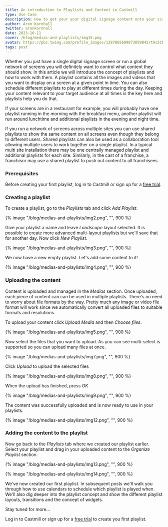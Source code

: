 ```yaml
---
title: An introduction to Playlists and Content in Castmill
type: Use Case
description: How to get your your digital signage content onto your screens using playlists.
author: Aron Kornhall
twitter: aronkornhall
date: 2023-10-11
cover: /blog/medias-and-playlists/img15.png
avatar: https://pbs.twimg.com/profile_images/1387865689873059842/tAs5CDQ0_400x400.jpg
tags: post
---
```


Whether you just have a single digital signage screen or run a global network of screens you will definitely want to control what content they should show. In this article we will introduce the concept of playlists and how to work with them. A playlist contains all the images and videos that you want to display on a screen at a given point in time. You can also schedule different playlists to play at different times during the day. Keeping your content relevant to your target audience at all times is the key here and playlists help you do that.

If your screens are in a restaurant for example, you will probably have one playlist running in the morning with the breakfast menu, another playlist will run around lunchtime and additional playlists in the evening and night time.

If you run a network of screens across multiple sites you can use shared playlists to show the same content on all screens even though they belong to different users. Shared playlists can also be used as a collaboration tool allowing multiple users to work together on a single playlist. In a typical multi site installation there may be one centrally managed playlist and additional playlists for each site.  Similarly, in the cast of a franchise, a franchisor may use a shared playlist to push out content to all franchisees.

### Prerequisites

Before creating your first playlist, log in to Castmill or sign up for a [free trial](https://app.castmill.com).

### Creating a playlist

To create a playlist, go to the *Playlists* tab and click *Add Playlist*.

{% image "/blog/medias-and-playlists/img2.png", "", 900 %}

Give your playlist a name and leave *Landscape* layout selected. It is possible to
create more advanced multi-layout playlists but we'll save that for another day.
Now click *New Playlist*.

{% image "/blog/medias-and-playlists/img3.png", "", 900 %}

We now have a new empty playlist. Let's add some content to it!

{% image "/blog/medias-and-playlists/img4.png", "", 900 %}

### Uploading the content

Content is uploaded and managed in the *Medias* section. Once uploaded, each piece
of content can can be used in multiple playlists. There's no need to worry about
file formats by the way. Pretty much any image or video file format will work since we automatically convert all uploaded files to suitable formats and resolutions.

To upload your content click *Upload Media* and then *Choose files*.

{% image "/blog/medias-and-playlists/img5.png", "", 900 %}

Now select the files that you want to upload. As you can see multi-select is supported
so you can upload many files at once.

{% image "/blog/medias-and-playlists/img7.png", "", 900 %}

Click *Upload* to upload the selected files

{% image "/blog/medias-and-playlists/img8.png", "", 900 %}

When the upload has finished, press *OK*

{% image "/blog/medias-and-playlists/img9.png", "", 900 %}

The content was successfully uploaded and is now ready to use in your playlists.

{% image "/blog/medias-and-playlists/img12.png", "", 900 %}

### Adding the content to the playlist

Now go back to the *Playlists* tab where we created our playlist earlier. Select your playlist and drag in your uploaded
content to the *Organize Playlist* section.

{% image "/blog/medias-and-playlists/img13.png", "", 900 %}

{% image "/blog/medias-and-playlists/img14.png", "", 900 %}

We've now created our first playlist. In subsequent posts we'll walk you through how to use calendars to schedule which playlist is played when. We'll also dig deeper into the playlist concept and show the different playlist layouts, transitions and the concept of widgets.

Stay tuned for more...


Log in to Castmill or sign up for a [free trial](https://app.castmill.com) to create you first playlist.

